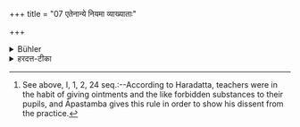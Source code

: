 +++
title = "07 एतेनान्ये नियमा व्याख्याताः"

+++

<details><summary>Bühler</summary>

7. By this (last Sūtra it is) explained (that) the other restrictions (imposed upon a student, such as abstinence from perfumes, ointments, &c., are likewise not to be broken). [^2] 


[^2]:  See above, I, 1, 2, 24 seq.:--According to Haradatta, teachers were in the habit of giving ointments and the like forbidden substances to their pupils, and Āpastamba gives this rule in order to show his dissent from the practice.
</details>

<details><summary>हरदत्त-टीका</summary>

## सूत्रम्
एतेनान्ये नियमा व्याख्याताः ॥ ७ ॥  
### टिप्पनी
अभ्यङ्गशेषो गन्धशेषो माल्यशेष इत्यादयो ब्रह्मचारिणः प्रतिषिद्धा आचार्येण न देया इत्युक्तं भवति ॥ ७॥
</details>
